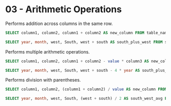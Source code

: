 # 03 - Arithmetic Operations

Performs addition across columns in the same row.

```sql
SELECT column1, column2, column1 + column2 AS new_column FROM table_name;

SELECT year, month, west, South, west + south AS south_plus_west FROM sales;
```

Performs multiple arithmetic operations.

```sql
SELECT column1, column2, column1 + column2 - value * column3 AS new_column FROM table_name;

SELECT year, month, west, South, west + south - 4 * year AS south_plus_west FROM sales;
```

Performs division with parentheses.

```sql
SELECT column1, column2, (column1 + column2) / value AS new_column FROM table_name;

SELECT year, month, west, South, (west + south) / 2 AS south_west_avg FROM sales;
```